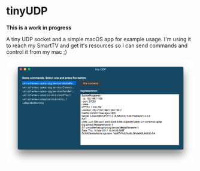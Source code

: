 # tinyUDP

**This is a work in progress**

A tiny UDP socket and a simple macOS app for example usage. I'm using it to reach my SmartTV and get it's resources so I can send commands and control it from my mac ;)


![screenshot](./images/ss.png)